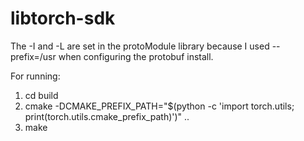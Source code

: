 # libtorch-sdk

The -I and -L are set in the protoModule library because I used --prefix=/usr when configuring the protobuf install.

For running:
1. cd build   
2. cmake -DCMAKE_PREFIX_PATH="$(python -c 'import torch.utils; print(torch.utils.cmake_prefix_path)')" ..   
3. make
